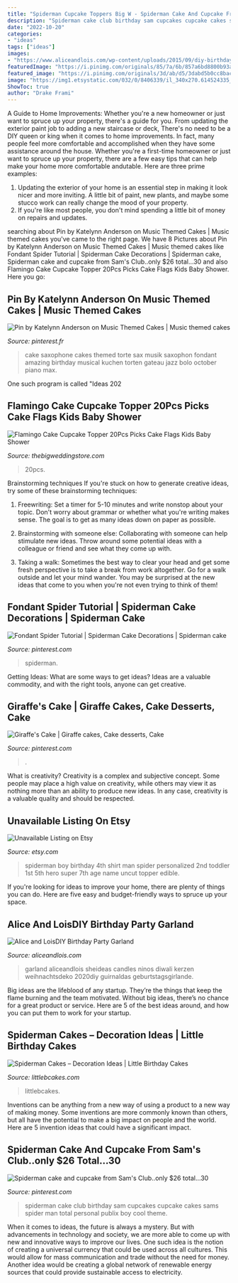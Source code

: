 ```yaml
---
title: "Spiderman Cupcake Toppers Big W - Spiderman Cake And Cupcake From Sam&#039;s Club..only $26 Total...30"
description: "Spiderman cake club birthday sam cupcakes cupcake cakes sams spider man total personal publix boy cool theme"
date: "2022-10-20"
categories:
- "ideas"
tags: ["ideas"]
images:
- "https://www.aliceandlois.com/wp-content/uploads/2015/09/diy-birthday-candle-garland-1a.jpg"
featuredImage: "https://i.pinimg.com/originals/85/7a/6b/857a6bd8800b93a4fd4dfd25d6e30dd1.jpg"
featured_image: "https://i.pinimg.com/originals/3d/ab/d5/3dabd5b0cc8bacdd6d4f483578f20237.jpg"
image: "https://img1.etsystatic.com/032/0/8406339/il_340x270.614524335_bnkm.jpg"
ShowToc: true
author: "Drake Frami"
---
```



A Guide to Home Improvements: Whether you're a new homeowner or just want to spruce up your property, there's a guide for you. From updating the exterior paint job to adding a new staircase or deck,
There's no need to be a DIY queen or king when it comes to home improvements. In fact, many people feel more comfortable and accomplished when they have some assistance around the house. Whether you're a first-time homeowner or just want to spruce up your property, there are a few easy tips that can help make your home more comfortable andutable. Here are three prime examples: 
1) Updating the exterior of your home is an essential step in making it look nicer and more inviting. A little bit of paint, new plants, and maybe some stucco work can really change the mood of your property. 
2) If you're like most people, you don't mind spending a little bit of money on repairs and updates.

	

		
searching about Pin by Katelynn Anderson on Music Themed Cakes | Music themed cakes you've came to the right page. We have 8 Pictures about Pin by Katelynn Anderson on Music Themed Cakes | Music themed cakes like Fondant Spider Tutorial | Spiderman Cake Decorations | Spiderman cake, Spiderman cake and cupcake from Sam&#039;s Club..only $26 total...30 and also Flamingo Cake Cupcake Topper 20Pcs Picks Cake Flags Kids Baby Shower. Here you go:
		
    
## Pin By Katelynn Anderson On Music Themed Cakes | Music Themed Cakes

<img loading=lazy src="https://i.pinimg.com/originals/85/7a/6b/857a6bd8800b93a4fd4dfd25d6e30dd1.jpg" onerror="this.onerror=null;this.src='https://tse1.mm.bing.net/th?id=OIP.6qU27taMrG3nUpuo6yvZcQHaJL&amp;pid=15.1';" alt="Pin by Katelynn Anderson on Music Themed Cakes | Music themed cakes">

_Source: pinterest.fr_

>cake saxophone cakes themed torte sax musik saxophon fondant amazing birthday musical kuchen torten gateau jazz bolo october piano max. 

	

One such program is called "Ideas 202
    
## Flamingo Cake Cupcake Topper 20Pcs Picks Cake Flags Kids Baby Shower

<img loading=lazy src="https://www.thebigweddingstore.com/wp-content/uploads/2020/04/20572-bdoi59.jpg" onerror="this.onerror=null;this.src='https://tse3.mm.bing.net/th?id=OIP.msgMwyCzLOMzApZREXdRTQHaHa&amp;pid=15.1';" alt="Flamingo Cake Cupcake Topper 20Pcs Picks Cake Flags Kids Baby Shower">

_Source: thebigweddingstore.com_

>20pcs. 

	

Brainstorming techniques
If you're stuck on how to generate creative ideas, try some of these brainstorming techniques:
1. Freewriting: Set a timer for 5-10 minutes and write nonstop about your topic. Don't worry about grammar or whether what you're writing makes sense. The goal is to get as many ideas down on paper as possible.

2. Brainstorming with someone else: Collaborating with someone can help stimulate new ideas. Throw around some potential ideas with a colleague or friend and see what they come up with.

3. Taking a walk: Sometimes the best way to clear your head and get some fresh perspective is to take a break from work altogether. Go for a walk outside and let your mind wander. You may be surprised at the new ideas that come to you when you're not even trying to think of them!

    
## Fondant Spider Tutorial | Spiderman Cake Decorations | Spiderman Cake

<img loading=lazy src="https://i.pinimg.com/originals/d9/6f/b2/d96fb2fec8790b180b99377e30e72eba.jpg" onerror="this.onerror=null;this.src='https://tse2.mm.bing.net/th?id=OIP.V_CMECc68pbWRolUGPCazwHaHa&amp;pid=15.1';" alt="Fondant Spider Tutorial | Spiderman Cake Decorations | Spiderman cake">

_Source: pinterest.com_

>spiderman. 

	

Getting Ideas: What are some ways to get ideas?
Ideas are a valuable commodity, and with the right tools, anyone can get creative.

    
## Giraffe&#039;s Cake | Giraffe Cakes, Cake Desserts, Cake

<img loading=lazy src="https://i.pinimg.com/originals/3d/ab/d5/3dabd5b0cc8bacdd6d4f483578f20237.jpg" onerror="this.onerror=null;this.src='https://tse1.mm.bing.net/th?id=OIP.HJ0fdKcN2bEaF9MtHEAM_AHaJ6&amp;pid=15.1';" alt="Giraffe&#039;s Cake | Giraffe cakes, Cake desserts, Cake">

_Source: pinterest.com_

>. 

	

What is creativity?
Creativity is a complex and subjective concept. Some people may place a high value on creativity, while others may view it as nothing more than an ability to produce new ideas. In any case, creativity is a valuable quality and should be respected.

    
## Unavailable Listing On Etsy

<img loading=lazy src="https://img1.etsystatic.com/032/0/8406339/il_340x270.614524335_bnkm.jpg" onerror="this.onerror=null;this.src='https://tse1.mm.bing.net/th?id=OIP.ygzmzFS4I9CfZz3fiRHAGwAAAA&amp;pid=15.1';" alt="Unavailable Listing on Etsy">

_Source: etsy.com_

>spiderman boy birthday 4th shirt man spider personalized 2nd toddler 1st 5th hero super 7th age name uncut topper edible. 

	

If you're looking for ideas to improve your home, there are plenty of things you can do. Here are five easy and budget-friendly ways to spruce up your space.

    
## Alice And LoisDIY Birthday Party Garland

<img loading=lazy src="https://www.aliceandlois.com/wp-content/uploads/2015/09/diy-birthday-candle-garland-1a.jpg" onerror="this.onerror=null;this.src='https://tse3.mm.bing.net/th?id=OIP.M5kzhNnccLMXfcZad9P1EwHaLK&amp;pid=15.1';" alt="Alice and LoisDIY Birthday Party Garland">

_Source: aliceandlois.com_

>garland aliceandlois sheideas candles ninos diwali kerzen weihnachtsdeko 2020diy guirnaldas geburtstagsgirlande. 

	

Big ideas are the lifeblood of any startup. They’re the things that keep the flame burning and the team motivated. Without big ideas, there’s no chance for a great product or service. Here are 5 of the best ideas around, and how you can put them to work for your startup.

    
## Spiderman Cakes – Decoration Ideas | Little Birthday Cakes

<img loading=lazy src="https://www.littlebcakes.com/wp-content/uploads/2013/08/Spiderman-Birthday-Cake-Pictures.jpg" onerror="this.onerror=null;this.src='https://tse1.mm.bing.net/th?id=OIP.oaP_HBrfXdlNyKPrbKEfGAHaE8&amp;pid=15.1';" alt="Spiderman Cakes – Decoration Ideas | Little Birthday Cakes">

_Source: littlebcakes.com_

>littlebcakes. 

	

Inventions can be anything from a new way of using a product to a new way of making money. Some inventions are more commonly known than others, but all have the potential to make a big impact on people and the world. Here are 5 invention ideas that could have a significant impact.

    
## Spiderman Cake And Cupcake From Sam&#039;s Club..only $26 Total...30

<img loading=lazy src="https://s-media-cache-ak0.pinimg.com/originals/17/00/0f/17000f070eda48e9e0c609b482274022.jpg" onerror="this.onerror=null;this.src='https://tse1.mm.bing.net/th?id=OIP.KsOkGbZXvL0emzT4rH7mZwHaJ4&amp;pid=15.1';" alt="Spiderman cake and cupcake from Sam&#039;s Club..only $26 total...30">

_Source: pinterest.com_

>spiderman cake club birthday sam cupcakes cupcake cakes sams spider man total personal publix boy cool theme. 

	

When it comes to ideas, the future is always a mystery. But with advancements in technology and society, we are more able to come up with new and innovative ways to improve our lives. One such idea is the notion of creating a universal currency that could be used across all cultures. This would allow for mass communication and trade without the need for money. Another idea would be creating a global network of renewable energy sources that could provide sustainable access to electricity.

